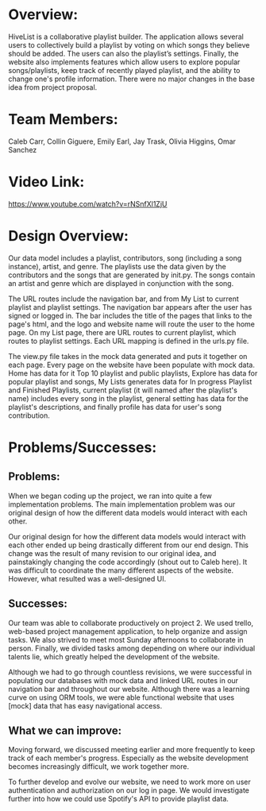 ﻿# ﻿﻿﻿Overview:HiveList is a collaborative playlist builder. The application allows several users to collectively build a playlist by voting on which songs they believe should be added. The users can also the playlist’s settings. Finally, the website also implements features which allow users to explore popular songs/playlists, keep track of recently played playlist, and the ability to change one's profile information. There were no major changes in the base idea from project proposal.# Team Members: Caleb Carr, Collin Giguere, Emily Earl, Jay Trask, Olivia Higgins, Omar Sanchez# Video Link:https://www.youtube.com/watch?v=rNSnfXl1ZjU# Design Overview:Our data model includes a playlist, contributors, song (including a song instance), artist, and genre. The playlists use the data given by the contributors and the songs that are generated by init.py. The songs contain an artist and genre which are displayed in conjunction with the song.The URL routes include the navigation bar, and from My List to current playlist and playlist settings. The navigation bar appears after the user has signed or logged in. The bar includes the title of the pages that links to the page's html, and the logo and website name will route the user to the home page. On my List page, there are URL routes to current playlist, which routes to playlist settings. Each URL mapping is defined in the urls.py file.The view.py file takes in the mock data generated and puts it together on each page. Every page on the website have been populate with mock data. Home has data for it Top 10 playlist and public playlists, Explore has data for popular playlist and songs, My Lists generates data for In progress Playlist and Finished Playlists, current playlist (it will named after the playlist's name) includes every song in the playlist, general setting has data for the playlist's descriptions, and finally profile has data for user's song contribution.# Problems/Successes:## Problems:When we began coding up the project, we ran into quite a few implementation problems. The main implementation problem was our original design of how the different data models would interact with each other. Our original design for how the different data models would interact with each other ended up being drastically different from our end design. This change was the result of many revision to our original idea, and painstakingly changing the code accordingly (shout out to Caleb here). It was difficult to coordinate the many different aspects of the website. However, what resulted was a well-designed UI. ## Successes:Our team was able to collaborate productively on project 2. We used trello, web-based project management application, to help organize and assign tasks. We also strived to meet most Sunday afternoons to collaborate in person. Finally, we divided tasks among depending on where our individual talents lie, which greatly helped the development of the website. Although we had to go through countless revisions, we were successful in populating our databases with mock data and linked URL routes in our navigation bar and throughout our website. Although there was a learning curve on using ORM tools, we were able functional website that uses [mock] data that has easy navigational access.## What we can improve:Moving forward, we discussed meeting earlier and more frequently to keep track of each member's progress. Especially as the website development becomes increasingly difficult, we work together more. To further develop and evolve our website, we need to work more on user authentication and authorization on our log in page. We would investigate further into how we could use Spotify's API to provide playlist data.